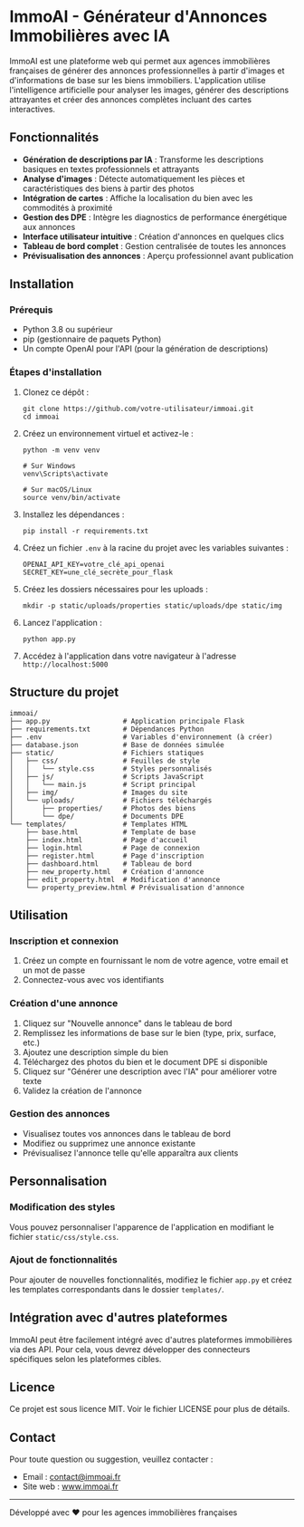 # ImmoAI - Générateur d'Annonces Immobilières avec IA

ImmoAI est une plateforme web qui permet aux agences immobilières françaises de générer des annonces professionnelles à partir d'images et d'informations de base sur les biens immobiliers. L'application utilise l'intelligence artificielle pour analyser les images, générer des descriptions attrayantes et créer des annonces complètes incluant des cartes interactives.

## Fonctionnalités

- **Génération de descriptions par IA** : Transforme les descriptions basiques en textes professionnels et attrayants
- **Analyse d'images** : Détecte automatiquement les pièces et caractéristiques des biens à partir des photos
- **Intégration de cartes** : Affiche la localisation du bien avec les commodités à proximité
- **Gestion des DPE** : Intègre les diagnostics de performance énergétique aux annonces
- **Interface utilisateur intuitive** : Création d'annonces en quelques clics
- **Tableau de bord complet** : Gestion centralisée de toutes les annonces
- **Prévisualisation des annonces** : Aperçu professionnel avant publication

## Installation

### Prérequis

- Python 3.8 ou supérieur
- pip (gestionnaire de paquets Python)
- Un compte OpenAI pour l'API (pour la génération de descriptions)

### Étapes d'installation

1. Clonez ce dépôt :
   ```
   git clone https://github.com/votre-utilisateur/immoai.git
   cd immoai
   ```

2. Créez un environnement virtuel et activez-le :
   ```
   python -m venv venv
   
   # Sur Windows
   venv\Scripts\activate
   
   # Sur macOS/Linux
   source venv/bin/activate
   ```

3. Installez les dépendances :
   ```
   pip install -r requirements.txt
   ```

4. Créez un fichier `.env` à la racine du projet avec les variables suivantes :
   ```
   OPENAI_API_KEY=votre_clé_api_openai
   SECRET_KEY=une_clé_secrète_pour_flask
   ```

5. Créez les dossiers nécessaires pour les uploads :
   ```
   mkdir -p static/uploads/properties static/uploads/dpe static/img
   ```

6. Lancez l'application :
   ```
   python app.py
   ```

7. Accédez à l'application dans votre navigateur à l'adresse `http://localhost:5000`

## Structure du projet

```
immoai/
├── app.py                  # Application principale Flask
├── requirements.txt        # Dépendances Python
├── .env                    # Variables d'environnement (à créer)
├── database.json           # Base de données simulée
├── static/                 # Fichiers statiques
│   ├── css/                # Feuilles de style
│   │   └── style.css       # Styles personnalisés
│   ├── js/                 # Scripts JavaScript
│   │   └── main.js         # Script principal
│   ├── img/                # Images du site
│   └── uploads/            # Fichiers téléchargés
│       ├── properties/     # Photos des biens
│       └── dpe/            # Documents DPE
└── templates/              # Templates HTML
    ├── base.html           # Template de base
    ├── index.html          # Page d'accueil
    ├── login.html          # Page de connexion
    ├── register.html       # Page d'inscription
    ├── dashboard.html      # Tableau de bord
    ├── new_property.html   # Création d'annonce
    ├── edit_property.html  # Modification d'annonce
    └── property_preview.html # Prévisualisation d'annonce
```

## Utilisation

### Inscription et connexion

1. Créez un compte en fournissant le nom de votre agence, votre email et un mot de passe
2. Connectez-vous avec vos identifiants

### Création d'une annonce

1. Cliquez sur "Nouvelle annonce" dans le tableau de bord
2. Remplissez les informations de base sur le bien (type, prix, surface, etc.)
3. Ajoutez une description simple du bien
4. Téléchargez des photos du bien et le document DPE si disponible
5. Cliquez sur "Générer une description avec l'IA" pour améliorer votre texte
6. Validez la création de l'annonce

### Gestion des annonces

- Visualisez toutes vos annonces dans le tableau de bord
- Modifiez ou supprimez une annonce existante
- Prévisualisez l'annonce telle qu'elle apparaîtra aux clients

## Personnalisation

### Modification des styles

Vous pouvez personnaliser l'apparence de l'application en modifiant le fichier `static/css/style.css`.

### Ajout de fonctionnalités

Pour ajouter de nouvelles fonctionnalités, modifiez le fichier `app.py` et créez les templates correspondants dans le dossier `templates/`.

## Intégration avec d'autres plateformes

ImmoAI peut être facilement intégré avec d'autres plateformes immobilières via des API. Pour cela, vous devrez développer des connecteurs spécifiques selon les plateformes cibles.

## Licence

Ce projet est sous licence MIT. Voir le fichier LICENSE pour plus de détails.

## Contact

Pour toute question ou suggestion, veuillez contacter :
- Email : contact@immoai.fr
- Site web : www.immoai.fr

---

Développé avec ❤️ pour les agences immobilières françaises
